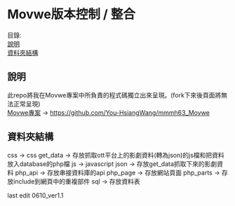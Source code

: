 # Movwe版本控制 / 整合
目錄: <br>
[說明](#說明)<br>
[資料夾結構](#資料夾結構)
## 說明
此repo將我在Movwe專案中所負責的程式碼獨立出來呈現。(fork下來後頁面將無法正常呈現)<br>
[Movwe專案](https://github.com/You-HsiangWang/mmmh63_Movwe) -> https://github.com/You-HsiangWang/mmmh63_Movwe
## 資料夾結構
css -> css
get_data -> 存放抓取ott平台上的影劇資料(轉為json)的js檔和把資料放入database的php檔
js -> javascript
json -> 存放get_data抓取下來的影劇資料
php_api -> 存放串接資料庫的api
php_page -> 存放網站頁面
php_parts -> 存放include到網頁中的重複部件
sql -> 存放資料表

last edit 0610_ver1.1
